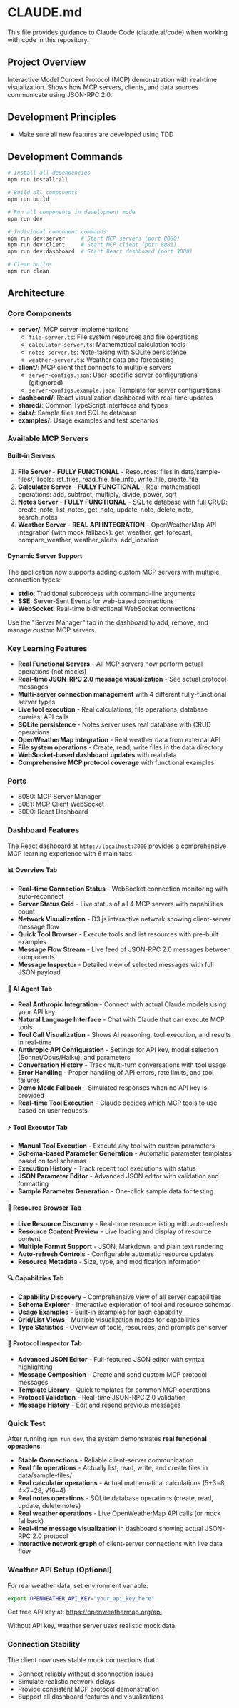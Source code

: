# CLAUDE.md

This file provides guidance to Claude Code (claude.ai/code) when working with code in this repository.

## Project Overview

Interactive Model Context Protocol (MCP) demonstration with real-time visualization. Shows how MCP servers, clients, and data sources communicate using JSON-RPC 2.0.

## Development Principles

- Make sure all new features are developed using TDD

## Development Commands

```bash
# Install all dependencies
npm run install:all

# Build all components
npm run build

# Run all components in development mode
npm run dev

# Individual component commands
npm run dev:server     # Start MCP servers (port 8080)
npm run dev:client     # Start MCP client (port 8081) 
npm run dev:dashboard  # Start React dashboard (port 3000)

# Clean builds
npm run clean
```

## Architecture

### Core Components

- **server/**: MCP server implementations
  - `file-server.ts`: File system resources and file operations
  - `calculator-server.ts`: Mathematical calculation tools
  - `notes-server.ts`: Note-taking with SQLite persistence
  - `weather-server.ts`: Weather data and forecasting
- **client/**: MCP client that connects to multiple servers
  - `server-configs.json`: User-specific server configurations (gitignored)
  - `server-configs.example.json`: Template for server configurations
- **dashboard/**: React visualization dashboard with real-time updates
- **shared/**: Common TypeScript interfaces and types
- **data/**: Sample files and SQLite database
- **examples/**: Usage examples and test scenarios

### Available MCP Servers

#### Built-in Servers
1. **File Server** - **FULLY FUNCTIONAL** - Resources: files in data/sample-files/, Tools: list_files, read_file, file_info, write_file, create_file
2. **Calculator Server** - **FULLY FUNCTIONAL** - Real mathematical operations: add, subtract, multiply, divide, power, sqrt
3. **Notes Server** - **FULLY FUNCTIONAL** - SQLite database with full CRUD: create_note, list_notes, get_note, update_note, delete_note, search_notes
4. **Weather Server** - **REAL API INTEGRATION** - OpenWeatherMap API integration (with mock fallback): get_weather, get_forecast, compare_weather, weather_alerts, add_location

#### Dynamic Server Support
The application now supports adding custom MCP servers with multiple connection types:
- **stdio**: Traditional subprocess with command-line arguments
- **SSE**: Server-Sent Events for web-based connections  
- **WebSocket**: Real-time bidirectional WebSocket connections

Use the "Server Manager" tab in the dashboard to add, remove, and manage custom MCP servers.

### Key Learning Features

- **Real Functional Servers** - All MCP servers now perform actual operations (not mocks)
- **Real-time JSON-RPC 2.0 message visualization** - See actual protocol messages
- **Multi-server connection management** with 4 different fully-functional server types
- **Live tool execution** - Real calculations, file operations, database queries, API calls
- **SQLite persistence** - Notes server uses real database with CRUD operations
- **OpenWeatherMap integration** - Real weather data from external API
- **File system operations** - Create, read, write files in the data directory
- **WebSocket-based dashboard updates** with real data
- **Comprehensive MCP protocol coverage** with functional examples

### Ports

- 8080: MCP Server Manager
- 8081: MCP Client WebSocket
- 3000: React Dashboard

### Dashboard Features

The React dashboard at `http://localhost:3000` provides a comprehensive MCP learning experience with 6 main tabs:

#### 📊 **Overview Tab**
- **Real-time Connection Status** - WebSocket connection monitoring with auto-reconnect
- **Server Status Grid** - Live status of all 4 MCP servers with capabilities count
- **Network Visualization** - D3.js interactive network showing client-server message flow
- **Quick Tool Browser** - Execute tools and list resources with pre-built examples
- **Message Flow Stream** - Live feed of JSON-RPC 2.0 messages between components
- **Message Inspector** - Detailed view of selected messages with full JSON payload

#### 🤖 **AI Agent Tab**
- **Real Anthropic Integration** - Connect with actual Claude models using your API key
- **Natural Language Interface** - Chat with Claude that can execute MCP tools
- **Tool Call Visualization** - Shows AI reasoning, tool execution, and results in real-time
- **Anthropic API Configuration** - Settings for API key, model selection (Sonnet/Opus/Haiku), and parameters
- **Conversation History** - Track multi-turn conversations with tool usage
- **Error Handling** - Proper handling of API errors, rate limits, and tool failures
- **Demo Mode Fallback** - Simulated responses when no API key is provided
- **Real-time Tool Execution** - Claude decides which MCP tools to use based on user requests

#### ⚡ **Tool Executor Tab**
- **Manual Tool Execution** - Execute any tool with custom parameters
- **Schema-based Parameter Generation** - Automatic parameter templates based on tool schemas
- **Execution History** - Track recent tool executions with status
- **JSON Parameter Editor** - Advanced JSON editor with validation and formatting
- **Sample Parameter Generation** - One-click sample data for testing

#### 📂 **Resource Browser Tab**
- **Live Resource Discovery** - Real-time resource listing with auto-refresh
- **Resource Content Preview** - Live loading and display of resource content
- **Multiple Format Support** - JSON, Markdown, and plain text rendering
- **Auto-refresh Controls** - Configurable automatic resource updates
- **Resource Metadata** - Size, type, and modification information

#### 🔍 **Capabilities Tab**
- **Capability Discovery** - Comprehensive view of all server capabilities
- **Schema Explorer** - Interactive exploration of tool and resource schemas
- **Usage Examples** - Built-in examples for each capability
- **Grid/List Views** - Multiple visualization modes for capabilities
- **Type Statistics** - Overview of tools, resources, and prompts per server

#### 🔧 **Protocol Inspector Tab**
- **Advanced JSON Editor** - Full-featured JSON editor with syntax highlighting
- **Message Composition** - Create and send custom MCP protocol messages
- **Template Library** - Quick templates for common MCP operations
- **Protocol Validation** - Real-time JSON-RPC 2.0 validation
- **Message History** - Edit and resend previous messages

### Quick Test

After running `npm run dev`, the system demonstrates **real functional operations**:
- **Stable Connections** - Reliable client-server communication
- **Real file operations** - Actually list, read, write, and create files in data/sample-files/
- **Real calculator operations** - Actual mathematical calculations (5+3=8, 4×7=28, √16=4)
- **Real notes operations** - SQLite database operations (create, read, update, delete notes)
- **Real weather operations** - Live OpenWeatherMap API calls (or mock fallback)
- **Real-time message visualization** in dashboard showing actual JSON-RPC 2.0 protocol
- **Interactive network graph** of client-server connections with live data flow

### Weather API Setup (Optional)

For real weather data, set environment variable:
```bash
export OPENWEATHER_API_KEY="your_api_key_here"
```
Get free API key at: https://openweathermap.org/api

Without API key, weather server uses realistic mock data.

### Connection Stability

The client now uses stable mock connections that:
- Connect reliably without disconnection issues
- Simulate realistic network delays
- Provide consistent MCP protocol demonstration
- Support all dashboard features and visualizations
```